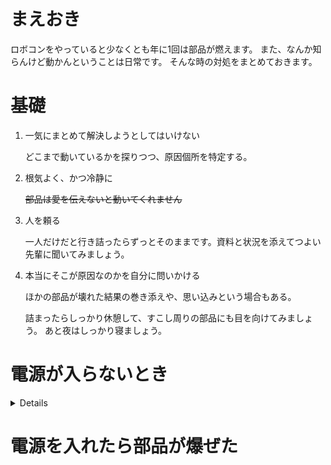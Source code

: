 # まえおき
ロボコンをやっていると少なくとも年に1回は部品が燃えます。
また、なんか知らんけど動かんということは日常です。
そんな時の対処をまとめておきます。

# 基礎
1. 一気にまとめて解決しようとしてはいけない

    どこまで動いているかを探りつつ、原因個所を特定する。

2. 根気よく、かつ冷静に

    ~~部品は愛を伝えないと動いてくれません~~

3. 人を頼る

    一人だけだと行き詰ったらずっとそのままです。資料と状況を添えてつよい先輩に聞いてみましょう。

4. 本当にそこが原因なのかを自分に問いかける

    ほかの部品が壊れた結果の巻き添えや、思い込みという場合もある。

    詰まったらしっかり休憩して、すこし周りの部品にも目を向けてみましょう。
    あと夜はしっかり寝ましょう。



# 電源が入らないとき

<details>

### 電源ラインのショート



＜特徴＞

電源LEDが点灯しない、何もしていないのにやたらと電流を食う、部品がアツアツ、焦げ臭い等。

電源まで巻き添えを食らう可能性もあり、結構やばめ。

＜対処＞

**考える前に即電源を切り離し**、テスターでVcc-GND間を抵抗測定。0Ωだったらこれ。

＜確認すべき点＞
- ピン間での半田ブリッジ(ほとんどこれ)
- IC等の実装ミス(向きを逆に刺した等)
- 基板の設計ミス(優秀な先輩方が発注前に確認しているのでよっぽどないでしょ)
- VccとGNDの逆接続(過去のその場しのぎケーブルを知らないうちに再利用して発生することが多い)



### 電源回りのはんだ不良


＜特徴＞

電源LEDが点灯しない、電流が少しも流れない。

＜確認すべき点＞
- 電源ケーブルは使えるもの？(使い物にならないゴミが時々まぎれている)
- はんだの量は足りてる？(接続不良を引き起こしやすい)
- はんだが浮いていない？(部品の足にだけはんだが付いて基板と繋がっていないことがある)
- 部品がずれていない？(特に表面実装部品)
- 足が浮いていない？(だいじょうぶに見えて割と多い)



＜対処＞

- テスターで電圧を測ってどこまで電気が来ているかを確認しつつ、どこが原因か探る。

- はんだ不良は加熱不足が原因のことが多いので、部品と基板をよく温める(部品は強いので、アツアツにしても一部をのぞいてそう壊れない)



### 実は電源系統は正常

＜特徴＞

基板のほかの部分に異常が発生して、結果として動かなかったものを電源系統の異常と勘違いするパターン。

＜確認すべき点＞

- それ本当に電源系の異常？

＜対処＞

- 電源がどこまで繋がっているかテスターで確認しましょう。どこまで正常かという情報は大きな手掛かりです。
- 電源系に全く異常が見つからない場合は部品の故障もしくっはほかの場所の故障を疑う。

</details>


# 電源を入れたら部品が爆ぜた

### 

